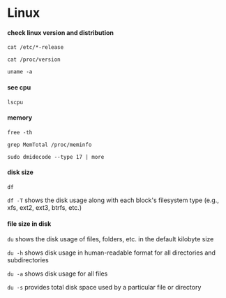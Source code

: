 # Linux
#### check linux version and distribution

```
cat /etc/*-release
```
```
cat /proc/version
```
```
uname -a
```

#### see cpu 
```
lscpu
```
#### memory
```
free -th
```

```
grep MemTotal /proc/meminfo
```
```
sudo dmidecode --type 17 | more
```
#### disk size
```
df
```
```df -T``` shows the disk usage along with each block's filesystem type (e.g., xfs, ext2, ext3, btrfs, etc.)

#### file size in disk
```du``` shows the disk usage of files, folders, etc. in the default kilobyte size

```du -h``` shows disk usage in human-readable format for all directories and subdirectories

```du -a``` shows disk usage for all files

```du -s``` provides total disk space used by a particular file or directory
